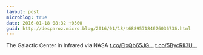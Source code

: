 ```yaml
---
layout: post
microblog: true
date: 2016-01-18 08:32 +0300
guid: http://desparoz.micro.blog/2016/01/18/t688957184626036736.html
---
```

The Galactic Center in Infrared  via NASA [t.co/EjxQb65JG...](https://t.co/EjxQb65JGz) [t.co/5BycRIi3U...](https://t.co/5BycRIi3Ui)
